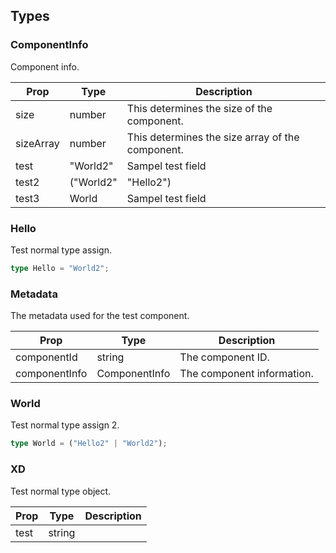 ## Types

### ComponentInfo

Component info.

| Prop | Type | Description |
| ---- | ---- | ----------- |
| size | number | This determines the size of the component. |
| sizeArray | number | This determines the size array of the component. |
| test | "World2" | Sampel test field |
| test2 | ("World2" | "Hello2") | Sampel test field |
| test3 | World | Sampel test field |

### Hello

Test normal type assign.

```ts
type Hello = "World2";
```

### Metadata

The metadata used for the test component.

| Prop | Type | Description |
| ---- | ---- | ----------- |
| componentId | string | The component ID. |
| componentInfo | ComponentInfo | The component information. |

### World

Test normal type assign 2.

```ts
type World = ("Hello2" | "World2");
```

### XD

Test normal type object.

| Prop | Type | Description |
| ---- | ---- | ----------- |
| test | string |  |